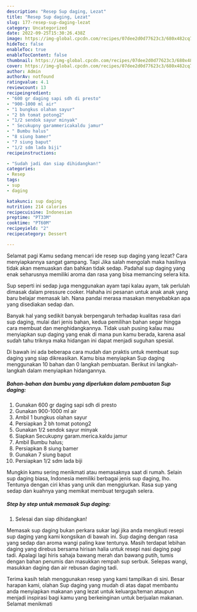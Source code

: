 ```yaml
---
description: "Resep Sup daging, Lezat"
title: "Resep Sup daging, Lezat"
slug: 177-resep-sup-daging-lezat
category: Uncategorized
date: 2022-09-25T15:30:26.438Z
image: https://img-global.cpcdn.com/recipes/07dee2d0d77623c3/680x482cq70/sup-daging-foto-resep-utama.jpg
hideToc: false
enableToc: true
enableTocContent: false
thumbnail: https://img-global.cpcdn.com/recipes/07dee2d0d77623c3/680x482cq70/sup-daging-foto-resep-utama.jpg
cover: https://img-global.cpcdn.com/recipes/07dee2d0d77623c3/680x482cq70/sup-daging-foto-resep-utama.jpg
author: Admin
authorAv: notfound
ratingvalue: 4.1
reviewcount: 13
recipeingredient:
- "600 gr daging sapi sdh di presto"
- "900-1000 ml air"
- "1 bungkus olahan sayur"
- "2 bh tomat potong2"
- "1/2 sendok sayur minyak"
- " Secukupny garammericakaldu jamur"
- " Bumbu halus"
- "8 siung bamer"
- "7 siung baput"
- "1/2 sdm lada biji"
recipeinstructions:

- "Sudah jadi dan siap dihidangkan!"
categories:
- Resep
tags:
- sup
- daging

katakunci: sup daging 
nutrition: 214 calories
recipecuisine: Indonesian
preptime: "PT33M"
cooktime: "PT60M"
recipeyield: "2"
recipecategory: Dessert

---
```



Selamat pagi Kamu sedang mencari ide resep sup daging yang lezat? Cara menyiapkannya sangat gampang. Tapi Jika salah mengolah maka hasilnya tidak akan memuaskan dan bahkan tidak sedap. Padahal sup daging yang enak seharusnya memiliki aroma dan rasa yang bisa memancing selera kita.


Sup seperti ini sedap juga menggunakan ayam tapi kalau ayam, tak perlulah dimasak dalam pressure cooker. Hahaha ini pesanan untuk anak anak yang baru belajar memasak lah. Nana pandai merasa masakan menyebabkan apa yang disediakan sedap dan.

Banyak hal yang sedikit banyak berpengaruh terhadap kualitas rasa dari sup daging, mulai dari jenis bahan, kedua pemilihan bahan segar hingga cara membuat dan menghidangkannya. Tidak usah pusing kalau mau menyiapkan sup daging yang enak di mana pun kamu berada, karena asal sudah tahu triknya maka hidangan ini dapat menjadi suguhan spesial.


Di bawah ini ada beberapa cara mudah dan praktis untuk membuat sup daging yang siap dikreasikan. Kamu bisa menyiapkan Sup daging menggunakan 10 bahan dan 0 langkah pembuatan. Berikut ini langkah-langkah dalam menyiapkan hidangannya.

<!--inarticleads1-->

##### Bahan-bahan dan bumbu yang diperlukan dalam pembuatan Sup daging:

1. Gunakan 600 gr daging sapi sdh di presto
1. Gunakan 900-1000 ml air
1. Ambil 1 bungkus olahan sayur
1. Persiapkan 2 bh tomat potong2
1. Gunakan 1/2 sendok sayur minyak
1. Siapkan  Secukupny garam.merica.kaldu jamur
1. Ambil  Bumbu halus;
1. Persiapkan 8 siung bamer
1. Gunakan 7 siung baput
1. Persiapkan 1/2 sdm lada biji


Mungkin kamu sering menikmati atau memasaknya saat di rumah. Selain sup daging biasa, Indonesia memiliki berbagai jenis sup daging, lho. Tentunya dengan ciri khas yang unik dan menggiurkan. Rasa sup yang sedap dan kuahnya yang memikat membuat tergugah selera. 

<!--inarticleads2-->

##### Step by step untuk memasak Sup daging:


1. Selesai dan siap dihidangkan!

Memasak sup daging bukan perkara sukar lagi jika anda mengikuti resepi sup daging yang kami kongsikan di bawah ini. Sup daging dengan rasa yang sedap dan aroma wangi paling kaw tentunya. Masih terdapat lebihan daging yang direbus bersama hirisan halia untuk resepi nasi daging pagi tadi. Apalagi lagi hiris sahaja bawang merah dan bawang putih, tumis dengan bahan penumis dan masukkan rempah sup serbuk. Selepas wangi, masukkan daging dan air rebusan daging tadi. 

Terima kasih telah menggunakan resep yang kami tampilkan di sini. Besar harapan kami, olahan Sup daging yang mudah di atas dapat membantu anda menyiapkan makanan yang lezat untuk keluarga/teman ataupun menjadi inspirasi bagi kamu yang berkeinginan untuk berjualan makanan. Selamat menikmati
